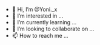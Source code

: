 - 👋 Hi, I’m @Yoni._x
- 👀 I’m interested in ...
- 🌱 I’m currently learning ...
- 💞️ I’m looking to collaborate on ...
- 📫 How to reach me ...

<!---
Yoniasy/Yoniasy is a ✨ special ✨ repository because its `README.md` (this file) appears on your GitHub profile.
You can click the Preview link to take a look at your changes.
--->
